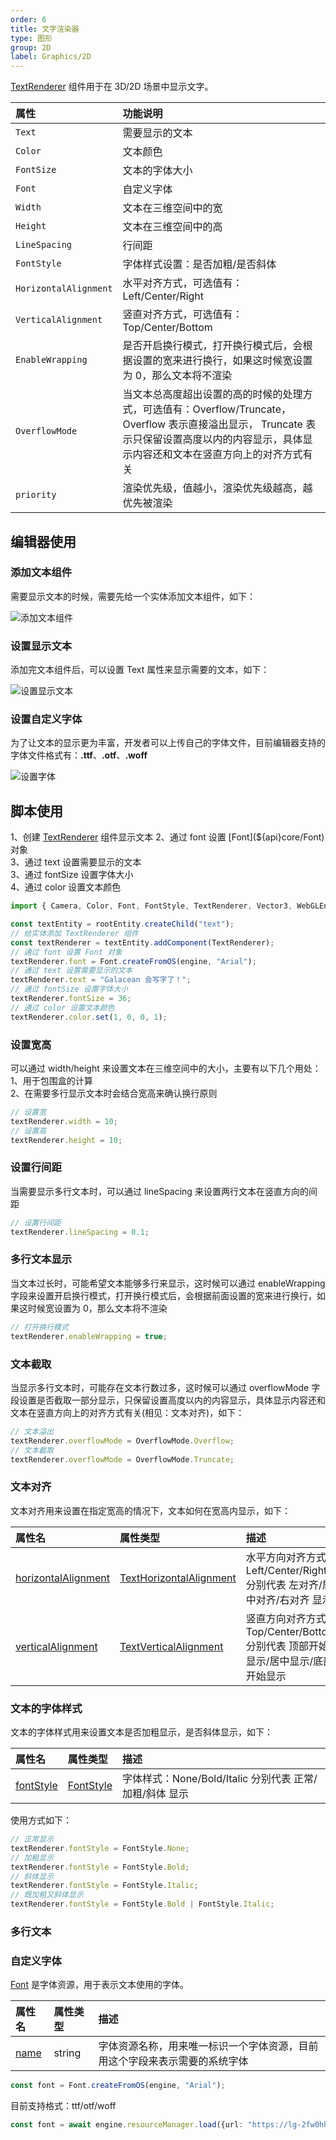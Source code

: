 ```yaml
---
order: 6
title: 文字渲染器
type: 图形
group: 2D
label: Graphics/2D
---
```


[TextRenderer](${api}core/TextRenderer) 组件用于在 3D/2D 场景中显示文字。

| 属性 | 功能说明 |
| :--- | :--- |
| `Text` | 需要显示的文本 |
| `Color` | 文本颜色 |
| `FontSize` | 文本的字体大小 |
| `Font` | 自定义字体 |
| `Width` | 文本在三维空间中的宽 |
| `Height` | 文本在三维空间中的高 |
| `LineSpacing` | 行间距 |
| `FontStyle` | 字体样式设置：是否加粗/是否斜体 |
| `HorizontalAlignment` | 水平对齐方式，可选值有：Left/Center/Right |
| `VerticalAlignment` | 竖直对齐方式，可选值有：Top/Center/Bottom |
| `EnableWrapping` | 是否开启换行模式，打开换行模式后，会根据设置的宽来进行换行，如果这时候宽设置为 0，那么文本将不渲染 |
| `OverflowMode` | 当文本总高度超出设置的高的时候的处理方式，可选值有：Overflow/Truncate， Overflow 表示直接溢出显示， Truncate 表示只保留设置高度以内的内容显示，具体显示内容还和文本在竖直方向上的对齐方式有关|
| `priority` | 渲染优先级，值越小，渲染优先级越高，越优先被渲染 |


## 编辑器使用

### 添加文本组件

需要显示文本的时候，需要先给一个实体添加文本组件，如下：

![添加文本组件](https://mdn.alipayobjects.com/huamei_w6ifet/afts/img/A*3d5AQYTtcNkAAAAAAAAAAAAADjCHAQ/original)

### 设置显示文本

添加完文本组件后，可以设置 Text 属性来显示需要的文本，如下：

![设置显示文本](https://mdn.alipayobjects.com/huamei_w6ifet/afts/img/A*J6nKTJOOm4kAAAAAAAAAAAAADjCHAQ/original)

### 设置自定义字体

为了让文本的显示更为丰富，开发者可以上传自己的字体文件，目前编辑器支持的字体文件格式有：**.ttf**、**.otf**、**.woff**

![设置字体](https://mdn.alipayobjects.com/huamei_w6ifet/afts/img/A*CgA5S5vneeMAAAAAAAAAAAAADjCHAQ/original)


## 脚本使用

<playground src="text-renderer.ts"></playground>

1、创建 [TextRenderer](${api}core/TextRenderer) 组件显示文本    
2、通过 font 设置 [Font](${api}core/Font) 对象    
3、通过 text 设置需要显示的文本    
3、通过 fontSize 设置字体大小    
4、通过 color 设置文本颜色    

```typescript
import { Camera, Color, Font, FontStyle, TextRenderer, Vector3, WebGLEngine } from "@galacean/engine";

const textEntity = rootEntity.createChild("text");
// 给实体添加 TextRenderer 组件
const textRenderer = textEntity.addComponent(TextRenderer);
// 通过 font 设置 Font 对象
textRenderer.font = Font.createFromOS(engine, "Arial");
// 通过 text 设置需要显示的文本
textRenderer.text = "Galacean 会写字了！";
// 通过 fontSize 设置字体大小
textRenderer.fontSize = 36;
// 通过 color 设置文本颜色
textRenderer.color.set(1, 0, 0, 1);
```

### 设置宽高

可以通过 width/height 来设置文本在三维空间中的大小，主要有以下几个用处：    
1、用于包围盒的计算    
2、在需要多行显示文本时会结合宽高来确认换行原则    

```typescript
// 设置宽
textRenderer.width = 10;
// 设置高
textRenderer.height = 10;
```

### 设置行间距

当需要显示多行文本时，可以通过 lineSpacing 来设置两行文本在竖直方向的间距

```typescript
// 设置行间距
textRenderer.lineSpacing = 0.1;
```

### 多行文本显示

当文本过长时，可能希望文本能够多行来显示，这时候可以通过 enableWrapping 字段来设置开启换行模式，打开换行模式后，会根据前面设置的宽来进行换行，如果这时候宽设置为 0，那么文本将不渲染

```typescript
// 打开换行模式
textRenderer.enableWrapping = true;
```

### 文本截取

当显示多行文本时，可能存在文本行数过多，这时候可以通过 overflowMode 字段设置是否截取一部分显示，只保留设置高度以内的内容显示，具体显示内容还和文本在竖直方向上的对齐方式有关(相见：文本对齐)，如下：

```typescript
// 文本溢出
textRenderer.overflowMode = OverflowMode.Overflow;
// 文本截取
textRenderer.overflowMode = OverflowMode.Truncate;
```

### 文本对齐

文本对齐用来设置在指定宽高的情况下，文本如何在宽高内显示，如下：

| 属性名 | 属性类型 | 描述 |
| :--- | :--- | :--- |
|[horizontalAlignment](${api}core/TextRenderer#horizontalAlignment)|[TextHorizontalAlignment](${api}core/TextHorizontalAlignment)|水平方向对齐方式：Left/Center/Right 分别代表 左对齐/居中对齐/右对齐 显示|
|[verticalAlignment](${api}core/TextRenderer#horizontalAlignment)|[TextVerticalAlignment](${api}core/TextVerticalAlignment)|竖直方向对齐方式：Top/Center/Bottom 分别代表 顶部开始显示/居中显示/底部开始显示|

### 文本的字体样式

文本的字体样式用来设置文本是否加粗显示，是否斜体显示，如下：

| 属性名 | 属性类型 | 描述 |
| :--- | :--- | :--- |
|[fontStyle](${api}core/TextRenderer#fontStyle)|[FontStyle](${api}core/FontStyle)|字体样式：None/Bold/Italic 分别代表 正常/加粗/斜体 显示|

使用方式如下：
```typescript
// 正常显示
textRenderer.fontStyle = FontStyle.None;
// 加粗显示
textRenderer.fontStyle = FontStyle.Bold;
// 斜体显示
textRenderer.fontStyle = FontStyle.Italic;
// 既加粗又斜体显示
textRenderer.fontStyle = FontStyle.Bold | FontStyle.Italic;
```

### 多行文本

<playground src="text-wrap-alignment.ts"></playground>

### 自定义字体

[Font](${api}core/Font) 是字体资源，用于表示文本使用的字体。

| 属性名 | 属性类型 | 描述 |
| :--- | :--- | :--- |
|[name](${api}core/Sprite#name)|string|字体资源名称，用来唯一标识一个字体资源，目前用这个字段来表示需要的系统字体|


```typescript
const font = Font.createFromOS(engine, "Arial");
```

目前支持格式：ttf/otf/woff

```typescript
const font = await engine.resourceManager.load({url: "https://lg-2fw0hhsc-1256786476.cos.ap-shanghai.myqcloud.com/Avelia.otf"});
```

<playground src="text-renderer-font.ts"></playground>